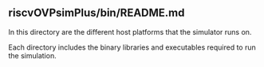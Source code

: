 riscvOVPsimPlus/bin/README.md
---
In this directory are the different host platforms that the simulator runs on.

Each directory includes the binary libraries and executables required to run the simulation.
